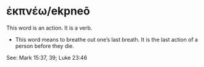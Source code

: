 # ἐκπνέω/ekpneō
This word is an action. It is a verb.

* This word means to breathe out one’s last breath. It is the last action of a person before they die.

See: Mark 15:37, 39; Luke 23:46
